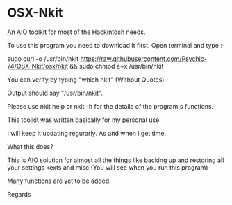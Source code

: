 # OSX-Nkit
An AIO toolkit for most of the Hackintosh needs.

To use this program you need to download it first. Open terminal and type :-

sudo curl -o /usr/bin/nkit https://raw.githubusercontent.com/Psychic-74/OSX-Nkit/osx/nkit && sudo chmod a+x /usr/bin/nkit

You can verify by typing "which nkit" (Without Quotes).

Output should say "/usr/bin/nkit".

Please use nkit help or nkit -h for the details of the program's functions.

This toolkit was written basically for my personal use.

I will keep it updating regurarly. As and when i get time.

What this does?

This is AIO solution for almost all the things like backing up and restoring all your settings kexts and misc (You will see when you run this program)

Many functions are yet to be added.

Regards
